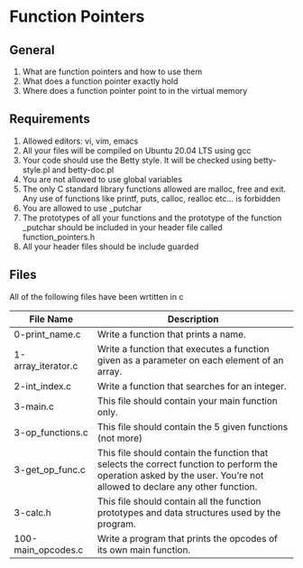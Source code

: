 # Function Pointers

## General
1. What are function pointers and how to use them
2. What does a function pointer exactly hold
3. Where does a function pointer point to in the virtual memory

## Requirements
1. Allowed editors: vi, vim, emacs
2. All your files will be compiled on Ubuntu 20.04 LTS using gcc
3. Your code should use the Betty style. It will be checked using betty-style.pl and betty-doc.pl
4. You are not allowed to use global variables
5. The only C standard library functions allowed are malloc, free and exit. Any use of functions like printf, puts, calloc, realloc etc… is forbidden
6. You are allowed to use \_putchar
7. The prototypes of all your functions and the prototype of the function \_putchar should be included in your header file called function\_pointers.h
8. All your header files should be include guarded

## Files
All of the following files have been wrtitten in c

| File Name			| Description |
| --------------------------	| ----------- |
| 0-print\_name.c | Write a function that prints a name. |
| 1-array\_iterator.c | Write a function that executes a function given as a parameter on each element of an array. |
| 2-int\_index.c | Write a function that searches for an integer. |
| 3-main.c | This file should contain your main function only. |
| 3-op\_functions.c | This file should contain the 5 given functions (not more) |
| 3-get\_op\_func.c | This file should contain the function that selects the correct function to perform the operation asked by the user. You’re not allowed to declare any other function. |
| 3-calc.h | This file should contain all the function prototypes and data structures used by the program. |
| 100-main\_opcodes.c | Write a program that prints the opcodes of its own main function. |
